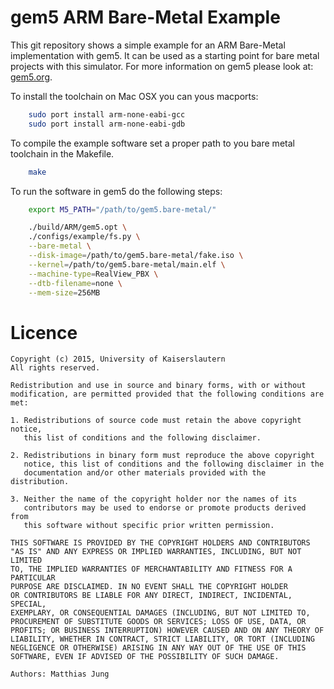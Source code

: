 gem5 ARM Bare-Metal Example
===========================

This git repository shows a simple example for an ARM Bare-Metal implementation
with gem5. It can be used as a starting point for bare metal projects with
this simulator. For more information on gem5 please look at:
[gem5.org](http://www.gem5.org/Main_Page).

To install the toolchain on Mac OSX you can yous macports:

``` bash
    sudo port install arm-none-eabi-gcc
    sudo port install arm-none-eabi-gdb
```

To compile the example software set a proper path to you bare metal toolchain
in the Makefile.

``` bash
    make
```

To run the software in gem5 do the following steps: 

``` bash
    export M5_PATH="/path/to/gem5.bare-metal/"
```   

``` bash
    ./build/ARM/gem5.opt \
    ./configs/example/fs.py \
    --bare-metal \
    --disk-image=/path/to/gem5.bare-metal/fake.iso \
    --kernel=/path/to/gem5.bare-metal/main.elf \
    --machine-type=RealView_PBX \
    --dtb-filename=none \
    --mem-size=256MB
```

Licence
=======
```
Copyright (c) 2015, University of Kaiserslautern
All rights reserved.

Redistribution and use in source and binary forms, with or without
modification, are permitted provided that the following conditions are
met:

1. Redistributions of source code must retain the above copyright notice,
   this list of conditions and the following disclaimer.

2. Redistributions in binary form must reproduce the above copyright
   notice, this list of conditions and the following disclaimer in the
   documentation and/or other materials provided with the distribution.

3. Neither the name of the copyright holder nor the names of its
   contributors may be used to endorse or promote products derived from
   this software without specific prior written permission.

THIS SOFTWARE IS PROVIDED BY THE COPYRIGHT HOLDERS AND CONTRIBUTORS
"AS IS" AND ANY EXPRESS OR IMPLIED WARRANTIES, INCLUDING, BUT NOT LIMITED
TO, THE IMPLIED WARRANTIES OF MERCHANTABILITY AND FITNESS FOR A PARTICULAR
PURPOSE ARE DISCLAIMED. IN NO EVENT SHALL THE COPYRIGHT HOLDER
OR CONTRIBUTORS BE LIABLE FOR ANY DIRECT, INDIRECT, INCIDENTAL, SPECIAL,
EXEMPLARY, OR CONSEQUENTIAL DAMAGES (INCLUDING, BUT NOT LIMITED TO,
PROCUREMENT OF SUBSTITUTE GOODS OR SERVICES; LOSS OF USE, DATA, OR
PROFITS; OR BUSINESS INTERRUPTION) HOWEVER CAUSED AND ON ANY THEORY OF
LIABILITY, WHETHER IN CONTRACT, STRICT LIABILITY, OR TORT (INCLUDING
NEGLIGENCE OR OTHERWISE) ARISING IN ANY WAY OUT OF THE USE OF THIS
SOFTWARE, EVEN IF ADVISED OF THE POSSIBILITY OF SUCH DAMAGE.

Authors: Matthias Jung
```
